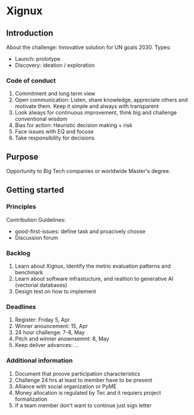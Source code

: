 # Xignux

## Introduction
About the challenge: Innovative solution for UN goals 2030.
Types:
* Launch: prototype
* Discovery: ideation / exploration


### Code of conduct
1. Commitment and long term view
2. Open communication: Listen, share knowledge, appreciate others and motivate them. Keep it simple and always with transparent
3. Look always for continuous improvement, think big and challenge conventional wisdom
4. Bias for action: Heuristic decision making + risk
5. Face issues with EQ and focuse
6. Take responsibility for decisions
     
## Purpose
Opportunity to Big Tech companies or worldwide Master's degree. 

## Getting started
### Principles
Contribution Guidelines:
* good-first-issues: define task and proacively choose 
* Discussion forum

### Backlog
1. Learn about Xignux, Identify the metric evaluation patterns and benchmark
2. Learn about software infrastucture, and realtion to generative AI (vectorial databases)
3. Design test on how to implement

### Deadlines
1. Register: Friday 5, Apr
2. Winner anouncement: 15, Apr
3. 24 hour challenge: 7-8, May
4. Pitch and winner anownsemnt: 8, May
5. Keep deliver advances: ...

### Additional information
1. Document that proove participation characteristics
2. Challenge 24 hrs at least to member have to be present
3. Alliance with social organization or PyME
4. Money allocation is regulated by Tec and it requiers project formalization  
5. If a team member don't want to continue just sign letter
